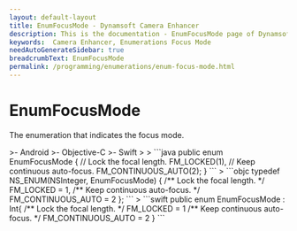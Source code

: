 ```yaml
---
layout: default-layout
title: EnumFocusMode - Dynamsoft Camera Enhancer
description: This is the documentation - EnumFocusMode page of Dynamsoft Camera Enhancer.
keywords:  Camera Enhancer, Enumerations Focus Mode
needAutoGenerateSidebar: true
breadcrumbText: EnumFocusMode
permalink: /programming/enumerations/enum-focus-mode.html
---
```


# EnumFocusMode

The enumeration that indicates the focus mode.

<div class="sample-code-prefix template2"></div>
   >- Android
   >- Objective-C
   >- Swift
   >
>
```java
public enum EnumFocusMode {
   // Lock the focal length.
   FM_LOCKED(1),
   // Keep continuous auto-focus.
   FM_CONTINUOUS_AUTO(2);
}
```
>
```objc
typedef NS_ENUM(NSInteger, EnumFocusMode)
{
   /** Lock the focal length. */
   FM_LOCKED = 1,
   /** Keep continuous auto-focus. */
   FM_CONTINUOUS_AUTO = 2
};
```
>
```swift
public enum EnumFocusMode : Int{
   /** Lock the focal length. */
   FM_LOCKED = 1
   /** Keep continuous auto-focus. */
   FM_CONTINUOUS_AUTO = 2
}
```
